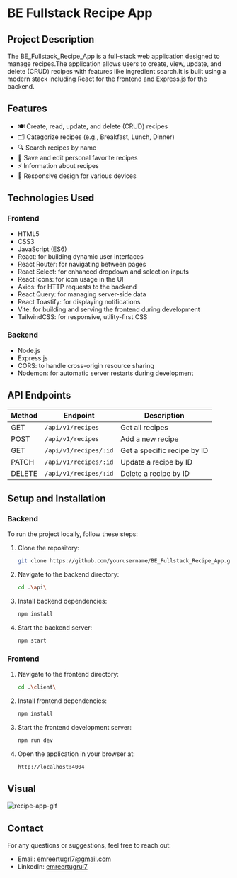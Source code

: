 # BE Fullstack Recipe App

## Project Description

The BE_Fullstack_Recipe_App is a full-stack web application designed to manage recipes.The application allows users to create, view, update, and delete (CRUD) recipes with features like ingredient search.It is built using a modern stack including React for the frontend and Express.js for the backend.

## Features

- 🍽️ Create, read, update, and delete (CRUD) recipes
- 🗂️ Categorize recipes (e.g., Breakfast, Lunch, Dinner)
- 🔍 Search recipes by name
- 📝 Save and edit personal favorite recipes
- ⚡ Information about recipes
- 📱 Responsive design for various devices

## Technologies Used

### Frontend

- HTML5
- CSS3
- JavaScript (ES6)
- React: for building dynamic user interfaces
- React Router: for navigating between pages
- React Select: for enhanced dropdown and selection inputs
- React Icons: for icon usage in the UI
- Axios: for HTTP requests to the backend
- React Query: for managing server-side data
- React Toastify: for displaying notifications
- Vite: for building and serving the frontend during development
- TailwindCSS: for responsive, utility-first CSS

### Backend

- Node.js
- Express.js
- CORS: to handle cross-origin resource sharing
- Nodemon: for automatic server restarts during development

## API Endpoints

| Method | Endpoint              | Description                 |
| ------ | --------------------- | --------------------------- |
| GET    | `/api/v1/recipes`     | Get all recipes             |
| POST   | `/api/v1/recipes`     | Add a new recipe            |
| GET    | `/api/v1/recipes/:id` | Get a specific recipe by ID |
| PATCH  | `/api/v1/recipes/:id` | Update a recipe by ID       |
| DELETE | `/api/v1/recipes/:id` | Delete a recipe by ID       |

## Setup and Installation

### Backend

To run the project locally, follow these steps:

1. Clone the repository:
   ```bash
   git clone https://github.com/yourusername/BE_Fullstack_Recipe_App.git
   ```
2. Navigate to the backend directory:
   ```bash
   cd .\api\
   ```
3. Install backend dependencies:
   ```bash
   npm install
   ```
4. Start the backend server:
   ```bash
   npm start
   ```

### Frontend

1. Navigate to the frontend directory:
   ```bash
   cd .\client\
   ```
2. Install frontend dependencies:

   ```bash
   npm install
   ```

3. Start the frontend development server:
   ```bash
   npm run dev
   ```
4. Open the application in your browser at:
   ```bash
   http://localhost:4004
   ```

## Visual

<img src="/client/public/recipe.gif" alt="recipe-app-gif">

## Contact

For any questions or suggestions, feel free to reach out:

- Email: emreertugrl7@gmail.com
- LinkedIn: [emreertugrul7](https://www.linkedin.com/in/emreertugrul7/)
